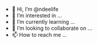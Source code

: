 - 👋 Hi, I’m @ndeelife
- 👀 I’m interested in ...
- 🌱 I’m currently learning ...
- 💞️ I’m looking to collaborate on ...
- 📫 How to reach me ...

<!---
ndeelife/ndeelife is a ✨ special ✨ repository because its `README.md` (this file) appears on your GitHub profile.
You can click the Preview link to take a look at your changes.
--->
